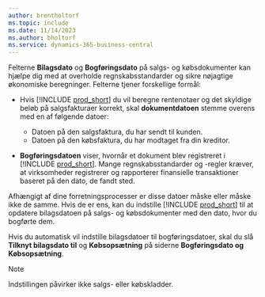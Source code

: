 ```yaml
---
author: brentholtorf
ms.topic: include
ms.date: 11/14/2023
ms.author: bholtorf
ms.service: dynamics-365-business-central
---
```


Felterne **Bilagsdato** og **Bogføringsdato** på salgs- og købsdokumenter kan hjælpe dig med at overholde regnskabsstandarder og sikre nøjagtige økonomiske beregninger. Felterne tjener forskellige formål:

- Hvis [!INCLUDE [prod_short](prod_short.md)] du vil beregne rentenotaer og det skyldige beløb på salgsfakturaer korrekt, skal **dokumentdatoen** stemme overens med en af følgende datoer:

   - Datoen på den salgsfaktura, du har sendt til kunden. 
   - Datoen på den købsfaktura, du har modtaget fra din kreditor.
- **Bogføringsdatoen** viser, hvornår et dokument blev registreret i [!INCLUDE [prod_short](prod_short.md)]. Mange regnskabsstandarder og -regler kræver, at virksomheder registrerer og rapporterer finansielle transaktioner baseret på den dato, de fandt sted.

Afhængigt af dine forretningsprocesser er disse datoer måske eller måske ikke de samme. Hvis de er ens, kan du indstille [!INCLUDE [prod_short](prod_short.md)] til at opdatere bilagsdatoen på salgs- og købsdokumenter med den dato, hvor du bogførte dem.  
  
Hvis du automatisk vil indstille bilagsdatoer til bogføringsdatoer, skal du slå **Tilknyt bilagsdato til** og **Købsopsætning** på siderne **Bogføringsdato og Købsopsætning**.

> [!NOTE]
> Indstillingen påvirker ikke salgs- eller købskladder.
